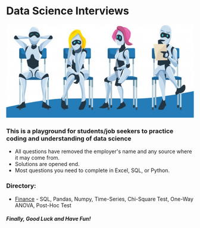 # Data Science Interviews

<img src="Img/Robot.jpg">

### This is a playground for students/job seekers to practice coding and understanding of data science 
* All questions have removed the employer's name and any source where it may come from.
* Solutions are opened end. 
* Most questions you need to complete in Excel, SQL, or Python.


### Directory:
* [Finance](Finance) - SQL, Pandas, Numpy, Time-Series, Chi-Square Test, One-Way ANOVA, Post-Hoc Test


##### Finally, Good Luck and Have Fun!
